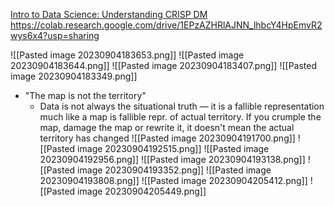 [Intro to Data Science: Understanding CRISP DM](https://www.youtube.com/@FlatironSchoolOfficial)
https://colab.research.google.com/drive/1EPzAZHRlAJNN_lhbcY4HpEmvR2wys6x4?usp=sharing

![[Pasted image 20230904183653.png]]
![[Pasted image 20230904183644.png]]
![[Pasted image 20230904183407.png]]
![[Pasted image 20230904183349.png]]
- "The map is not the territory"
	- Data is not always the situational truth — it is a fallible representation much like a map is fallible repr. of actual territory. If you crumple the map, damage the map or rewrite it, it doesn't mean the actual territory has changed
![[Pasted image 20230904191700.png]]
![[Pasted image 20230904192515.png]]
![[Pasted image 20230904192956.png]]
![[Pasted image 20230904193138.png]]
![[Pasted image 20230904193352.png]]
![[Pasted image 20230904193808.png]]
![[Pasted image 20230904205412.png]]
![[Pasted image 20230904205449.png]]